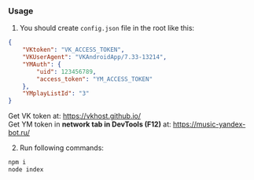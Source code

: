 ### Usage

1. You should create `config.json` file in the root like this:
```json
{
	"VKtoken": "VK_ACCESS_TOKEN",
	"VKUserAgent": "VKAndroidApp/7.33-13214",
	"YMAuth": {
		"uid": 123456789,
		"access_token": "YM_ACCESS_TOKEN"
	},
	"YMplayListId": "3"
}
```
Get VK token at: https://vkhost.github.io/  
Get YM token in **network tab in DevTools (F12)** at: https://music-yandex-bot.ru/

2. Run following commands:
```sh
npm i
node index 
```
